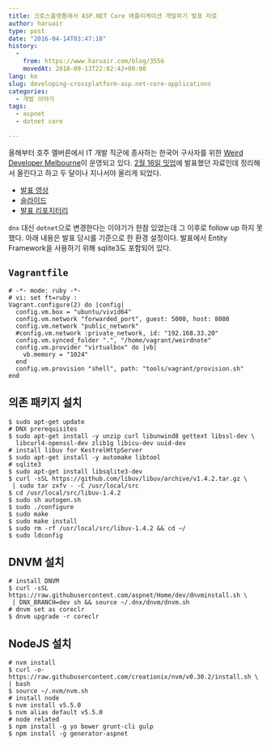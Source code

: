 ```yaml
---
title: 크로스플랫폼에서 ASP.NET Core 애플리케이션 개발하기 발표 자료
author: haruair
type: post
date: "2016-04-14T03:47:18"
history:
  - 
    from: https://www.haruair.com/blog/3556
    movedAt: 2018-09-13T22:02:42+00:00
lang: ko
slug: developing-crossplatform-asp.net-core-applications
categories:
  - 개발 이야기
tags:
  - aspnet
  - dotnet core

---
```

올해부터 호주 멜버른에서 IT 개발 직군에 종사하는 한국어 구사자를 위한 [Weird Developer Melbourne][1]이 운영되고 있다. [2월 16일 밋업][2]에 발표했던 자료인데 정리해서 올린다고 하고 두 달이나 지나서야 올리게 되었다.

  * [발표 영상][3]
  * [슬라이드][4]
  * [발표 리포지터리][5]

`dnx` 대신 `dotnet`으로 변경한다는 이야기가 한참 있었는데 그 이후로 follow up 하지 못했다. 아래 내용은 발표 당시를 기준으로 한 환경 설정이다. 발표에서 Entity Framework을 사용하기 위해 sqlite3도 포함되어 있다.

## `Vagrantfile`

    # -*- mode: ruby -*-
    # vi: set ft=ruby :
    Vagrant.configure(2) do |config|
      config.vm.box = "ubuntu/vivid64"
      config.vm.network "forwarded_port", guest: 5000, host: 8080
      config.vm.network "public_network"
      #config.vm.network :private_network, id: "192.168.33.20"
      config.vm.synced_folder ".", "/home/vagrant/weirdnote"
      config.vm.provider "virtualbox" do |vb|
        vb.memory = "1024"
      end
      config.vm.provision "shell", path: "tools/vagrant/provision.sh"
    end
    

## 의존 패키지 설치

    $ sudo apt-get update
    # DNX prerequisites
    $ sudo apt-get install -y unzip curl libunwind8 gettext libssl-dev \
      libcurl4-openssl-dev zlib1g libicu-dev uuid-dev
    # install libuv for KestrelHttpServer
    $ sudo apt-get install -y automake libtool
    # sqlite3
    $ sudo apt-get install libsqlite3-dev
    $ curl -sSL https://github.com/libuv/libuv/archive/v1.4.2.tar.gz \
     | sudo tar zxfv - -C /usr/local/src
    $ cd /usr/local/src/libuv-1.4.2
    $ sudo sh autogen.sh
    $ sudo ./configure
    $ sudo make
    $ sudo make install
    $ sudo rm -rf /usr/local/src/libuv-1.4.2 && cd ~/
    $ sudo ldconfig
    

## DNVM 설치

    # install DNVM
    $ curl -sSL https://raw.githubusercontent.com/aspnet/Home/dev/dnvminstall.sh \
     | DNX_BRANCH=dev sh && source ~/.dnx/dnvm/dnvm.sh
    # dnvm set as coreclr
    $ dnvm upgrade -r coreclr
    

## NodeJS 설치

    # nvm install
    $ curl -o- https://raw.githubusercontent.com/creationix/nvm/v0.30.2/install.sh \
    | bash
    $ source ~/.nvm/nvm.sh
    # install node
    $ nvm install v5.5.0
    $ nvm alias default v5.5.0
    # node related
    $ npm install -g yo bower grunt-cli gulp
    $ npm install -g generator-aspnet

 [1]: http://www.meetup.com/Weird-Developers-Melbourne/
 [2]: http://www.meetup.com/Weird-Developers-Melbourne/events/228395845/
 [3]: https://www.youtube.com/watch?v=_QcU1-YpkFQ&list=PLJ0BuvoGAkXs7m6w0mWFNOriX7Ko2bAKk
 [4]: http://haruair.github.io/weirdnote/
 [5]: https://github.com/haruair/weirdnote/tree/feature/initial-model